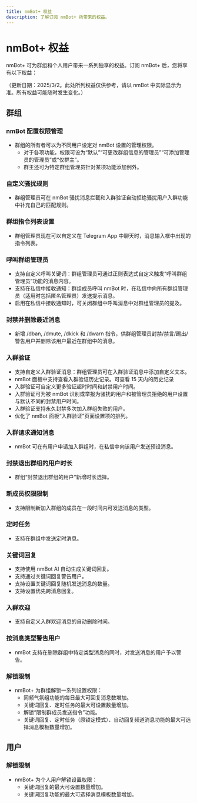 ```yaml
---
title: nmBot+ 权益
description: 了解订阅 nmBot+ 所带来的权益。
---
```


# nmBot+ 权益

nmBot+ 可为群组和个人用户带来一系列独享的权益。订阅 nmBot+ 后，您将享有以下权益：

（更新日期：2025/3/2。此处所列权益仅供参考，请以 nmBot 中实际显示为准。所有权益可能随时发生变化。）

## 群组

### nmBot 配置权限管理 
- 群组的所有者可以为不同用户设定对 nmBot 设置的管理权限。
    - 对于各项功能，权限可设为“默认”“可更改群组信息的管理员”“可添加管理员的管理员”或“仅群主”。
    - 群主还可为特定群组管理员针对某项功能添加例外。

### 自定义骚扰规则
- 群组管理员可在 nmBot 骚扰消息拦截和入群验证自动拒绝骚扰用户入群功能中补充自己的匹配规则。

### 群组指令列表设置 
- 群组管理员现在可以自定义在 Telegram App 中聊天时，消息输入框中出现的指令列表。

### 呼叫群组管理员
- 支持自定义呼叫关键词：群组管理员可通过正则表达式自定义触发“呼叫群组管理员”功能的消息内容。
- 支持在私信中接收通知：群组成员呼叫 nmBot 时，在私信中向所有群组管理员（适用时包括匿名管理员）发送提示消息。
- 启用在私信中接收通知时，可关闭群组中呼叫消息中对群组管理员的提及。

### 封禁并删除最近消息
- 新增 /dban, /dmute, /dkick 和 /dwarn 指令，供群组管理员封禁/禁言/踢出/警告用户并删除该用户最近在群组中的消息。

### 入群验证
- 支持自定义入群验证消息：群组管理员可在入群验证消息中添加自定义文本。
- nmBot 面板中支持查看入群验证历史记录。可查看 15 天内的历史记录
- 入群验证可自定义更多验证超时时间和封禁用户时间。
- 入群验证可为被 nmBot 识别或举报为骚扰的用户和被管理员拒绝的用户设置与默认不同的封禁用户时间。
- 入群验证支持永久封禁多次加入群组失败的用户。
- 优化了 nmBot 面板“入群验证”页面设置项的排列。

### 入群请求通知消息
- nmBot 可在有用户申请加入群组时，在私信中向该用户发送预设消息。

### 封禁退出群组的用户时长
- 群组“封禁退出群组的用户”新增时长选择。

### 新成员权限限制
- 支持限制新加入群组的成员在一段时间内可发送消息的类型。

### 定时任务
- 支持在群组中发送定时消息。

### 关键词回复
- 支持使用 nmBot AI 自动生成关键词回复。
- 支持通过关键词回复警告用户。
- 支持设置关键词回复随机发送消息的数量。
- 支持设置优先跨消息回复。

### 入群欢迎
- 支持自定义入群欢迎消息的自动删除时间。

### 按消息类型警告用户
- nmBot 支持在删除群组中特定类型消息的同时，对发送消息的用户予以警告。

### 解锁限制
- nmBot+ 为群组解锁一系列设置权限：
    - 同频气氛组功能的每日最大可回复消息数增加。
    - 关键词回复、定时任务的最大可设置数量增加。
    - 解锁“限制群成员发送指令”功能。
    - 关键词回复、定时任务（原锁定模式）、自动回复频道消息功能的最大可选择消息模板数量增加。

## 用户

### 解锁限制
- nmBot+ 为个人用户解锁设置权限：
    - 关键词回复的最大可设置数量增加。
    - 关键词回复功能的最大可选择消息模板数量增加。
